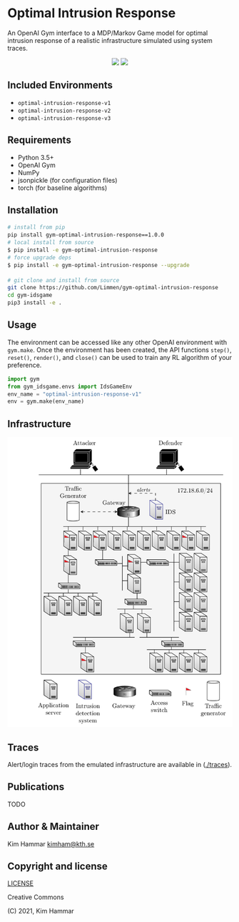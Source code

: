 # Optimal Intrusion Response

An OpenAI Gym interface to a MDP/Markov Game model for optimal intrusion response of a realistic infrastructure simulated using system traces. 

<p align="center">
    <a href="https://img.shields.io/badge/license-CC%20BY--SA%204.0-green">
        <img src="https://img.shields.io/badge/license-CC%20BY--SA%204.0-green" /></a>
    <a href="https://img.shields.io/badge/version-1.0.0-blue">
        <img src="https://img.shields.io/badge/version-1.0.0-blue" /></a>               
</p>

## Included Environments

- `optimal-intrusion-response-v1`
- `optimal-intrusion-response-v2`
- `optimal-intrusion-response-v3`

## Requirements
- Python 3.5+
- OpenAI Gym
- NumPy
- jsonpickle (for configuration files)
- torch (for baseline algorithms)


## Installation

```bash
# install from pip
pip install gym-optimal-intrusion-response==1.0.0
# local install from source
$ pip install -e gym-optimal-intrusion-response
# force upgrade deps
$ pip install -e gym-optimal-intrusion-response --upgrade

# git clone and install from source
git clone https://github.com/Limmen/gym-optimal-intrusion-response
cd gym-idsgame
pip3 install -e .
```

## Usage
The environment can be accessed like any other OpenAI environment with `gym.make`.
Once the environment has been created, the API functions
`step()`, `reset()`, `render()`, and `close()` can be used to train any RL algorithm of
your preference.
```python
import gym
from gym_idsgame.envs import IdsGameEnv
env_name = "optimal-intrusion-response-v1"
env = gym.make(env_name)
```

## Infrastructure

<p align="center">
<img src="docs/env.png" width="600">
</p>

## Traces

Alert/login traces from the emulated infrastructure are available in ([./traces](./traces)).

## Publications

TODO

## Author & Maintainer

Kim Hammar <kimham@kth.se>

## Copyright and license

[LICENSE](LICENSE.md)

Creative Commons

(C) 2021, Kim Hammar